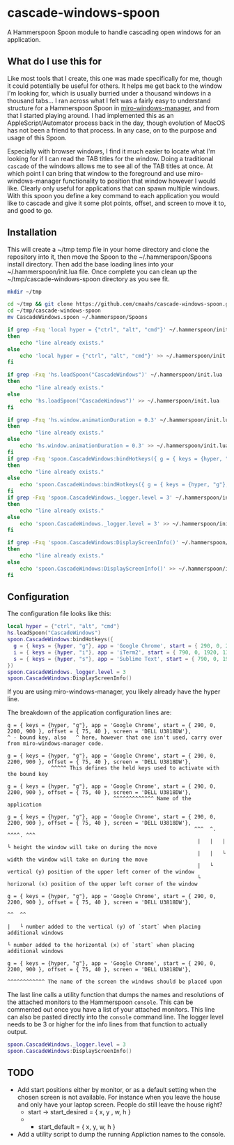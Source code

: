 # cascade-windows-spoon

A Hammerspoon Spoon module to handle cascading open windows for an application.

## What do I use this for

Like most tools that I create, this one was made specifically for me, though it could potentially be useful for others.  It helps me get back to the window I'm looking for, which is usually burried under a thousand windows in a thousand tabs... I ran across what I felt was a fairly easy to understand structure for a Hammerspoon Spoon in [miro-windows-manager](https://github.com/miromannino/miro-windows-manager), and from that I started playing around.  I had implemented this as an AppleScript/Automator process back in the day, though evolution of MacOS has not been a friend to that process.  In any case, on to the purpose and usage of this Spoon.  

Especially with browser windows, I find it much easier to locate what I'm looking for if I can read the TAB titles for the window.  Doing a traditional `cascade` of the windows allows me to see all of the TAB titles at once.  At which point I can bring that window to the foreground and use miro-windows-manager functionality to position that window however I would like. Clearly only useful for applications that can spawn multiple windows.  With this spoon you define a key command to each application you would like to cascade and give it some plot points, offset, and screen to move it to, and good to go.

## Installation

This will create a ~/tmp temp file in your home directory and clone the repository into it, then move the Spoon to the ~/.hammerspoon/Spoons install directory.  Then add the base loading lines into your ~/.hammerspoon/init.lua file.  Once complete you can clean up the ~/tmp/cascade-windows-spoon directory as you see fit.

```bash
mkdir ~/tmp

cd ~/tmp && git clone https://github.com/cmaahs/cascade-windows-spoon.git
cd ~/tmp/cascade-windows-spoon
mv CascadeWindows.spoon ~/.hammerspoon/Spoons

if grep -Fxq 'local hyper = {"ctrl", "alt", "cmd"}' ~/.hammerspoon/init.lua
then
    echo "line already exists."
else
    echo 'local hyper = {"ctrl", "alt", "cmd"}' >> ~/.hammerspoon/init.lua
fi

if grep -Fxq 'hs.loadSpoon("CascadeWindows")' ~/.hammerspoon/init.lua
then
    echo "line already exists."
else
    echo 'hs.loadSpoon("CascadeWindows")' >> ~/.hammerspoon/init.lua
fi

if grep -Fxq 'hs.window.animationDuration = 0.3' ~/.hammerspoon/init.lua
then
    echo "line already exists."
else
    echo 'hs.window.animationDuration = 0.3' >> ~/.hammerspoon/init.lua
fi
if grep -Fxq 'spoon.CascadeWindows:bindHotkeys({ g = { keys = {hyper, "g"}, app = 'Google Chrome', start = { 0, 0, 1200, 700 }, offset = { 75, 40 }, screen = 'Color LCD'}, i = { keys = {hyper, "i"}, app = 'iTerm2', start = { 250, 0, 600, 500 }, offset = { 30, 30 }, screen = 'Color LCD'}, s = { keys = {hyper, "s"}, app = 'Sublime Text', start = { 250, 0, 700, 650 }, offset = { 30, 30 }, screen = 'Color LCD'},})' ~/.hammerspoon/init.lua
then
    echo "line already exists."
else
    echo 'spoon.CascadeWindows:bindHotkeys({ g = { keys = {hyper, "g"}, app = 'Google Chrome', start = { 0, 0, 1200, 700 }, offset = { 75, 40 }, screen = 'Color LCD'}, i = { keys = {hyper, "i"}, app = 'iTerm2', start = { 250, 0, 600, 500 }, offset = { 30, 30 }, screen = 'Color LCD'}, s = { keys = {hyper, "s"}, app = 'Sublime Text', start = { 250, 0, 700, 650 }, offset = { 30, 30 }, screen = 'Color LCD'},})' >> ~/.hammerspoon/init.lua
fi
if grep -Fxq 'spoon.CascadeWindows._logger.level = 3' ~/.hammerspoon/init.lua
then
    echo "line already exists."
else
    echo 'spoon.CascadeWindows._logger.level = 3' >> ~/.hammerspoon/init.lua
fi

if grep -Fxq 'spoon.CascadeWindows:DisplayScreenInfo()' ~/.hammerspoon/init.lua
then
    echo "line already exists."
else
    echo 'spoon.CascadeWindows:DisplayScreenInfo()' >> ~/.hammerspoon/init.lua
fi

```

## Configuration

The configuration file looks like this:

```lua
local hyper = {"ctrl", "alt", "cmd"}
hs.loadSpoon("CascadeWindows")
spoon.CascadeWindows:bindHotkeys({
  g = { keys = {hyper, "g"}, app = 'Google Chrome', start = { 290, 0, 2200, 900 }, offset = { 75, 40 }, screen = 'DELL U3818DW'},
  i = { keys = {hyper, "i"}, app = 'iTerm2', start = { 790, 0, 1920, 1360 }, offset = { 30, 30 }, screen = 'DELL U3818DW'},
  s = { keys = {hyper, "s"}, app = 'Sublime Text', start = { 790, 0, 1920, 1360 }, offset = { 30, 30 }, screen = 'DELL U3818DW'},
})
spoon.CascadeWindows._logger.level = 3
spoon.CascadeWindows:DisplayScreenInfo()
```

If you are using miro-windows-manager, you likely already have the hyper line.

The breakdown of the application configuration lines are:

```plaintext
g = { keys = {hyper, "g"}, app = 'Google Chrome', start = { 290, 0, 2200, 900 }, offset = { 75, 40 }, screen = 'DELL U3818DW'},
^ - bound key, also   ^ here, however that one isn't used, carry over from miro-windows-manager code.

g = { keys = {hyper, "g"}, app = 'Google Chrome', start = { 290, 0, 2200, 900 }, offset = { 75, 40 }, screen = 'DELL U3818DW'},
              ^^^^^ This defines the held keys used to activate with the bound key

g = { keys = {hyper, "g"}, app = 'Google Chrome', start = { 290, 0, 2200, 900 }, offset = { 75, 40 }, screen = 'DELL U3818DW'},
                                  ^^^^^^^^^^^^^ Name of the application

g = { keys = {hyper, "g"}, app = 'Google Chrome', start = { 290, 0, 2200, 900 }, offset = { 75, 40 }, screen = 'DELL U3818DW'},
                                                            ^^^  ^. ^^^^. ^^^
                                                             |   |   |     └ height the window will take on during the move  
                                                             |   |   └ width the window will take on during the move
                                                             |   └ vertical (y) position of the upper left corner of the window
                                                             └ horizonal (x) position of the upper left corner of the window

g = { keys = {hyper, "g"}, app = 'Google Chrome', start = { 290, 0, 2200, 900 }, offset = { 75, 40 }, screen = 'DELL U3818DW'},
                                                                                            ^^  ^^
                                                                                            |   └ number added to the vertical (y) of `start` when placing additional windows
                                                                                            └ number added to the horizontal (x) of `start` when placing additional windows

g = { keys = {hyper, "g"}, app = 'Google Chrome', start = { 290, 0, 2200, 900 }, offset = { 75, 40 }, screen = 'DELL U3818DW'},
                                                                                                                ^^^^^^^^^^^^ The name of the screen the windows should be placed upon
```

The last line calls a utility function that dumps the names and resolutions of the attached monitors to the Hammerspoon `console`.  This can be commented out once you have a list of your attached monitors.  This line can also be pasted directly into the `console` command line.  The logger level needs to be 3 or higher for the info lines from that function to actually output.

```lua
spoon.CascadeWindows._logger.level = 3
spoon.CascadeWindows:DisplayScreenInfo()
```

## TODO

- Add start positions either by monitor, or as a default setting when the chosen screen is not available.  For instance when you leave the house and only have your laptop screen.  People do still leave the house right?
  - start -> start_desired = { x, y , w, h }
  - + start_default = { x, y, w, h }
- Add a utility script to dump the running Appliction names to the console.
